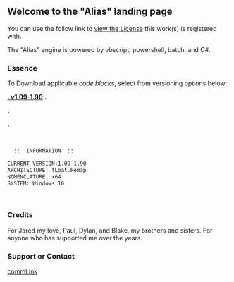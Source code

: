 ## Welcome to the "Alias" landing page

  You can use the follow link to [view the License](https://motion-i.github.io/Clamp-CC-x.1-License-Registry/) this work(s) is registered with.

The "Alias" engine is powered by vbscript, powershell, batch, and C#.

### Essence

To Download applicable _code blocks_, select from versioning options below:

[**.  v1.09-1.90**](https://help.github.com/categories/github-pages-basics/)
**.**

**.**

**.**

⠀⠀⠀

```markdown
  ::  INFORMATION  ::

CURRENT VERSION:1.09-1.90
ARCHITECTURE: fLoat.Remap
NOMENCLATURE: x64
SYSTEM: Windows 10

```

⠀⠀⠀

### Credits

For Jared my love, Paul, Dylan, and Blake, my brothers and sisters.
For anyone who has supported me over the years.

### Support or Contact

[commLink](https://help.github.com/categories/github-pages-basics/)
